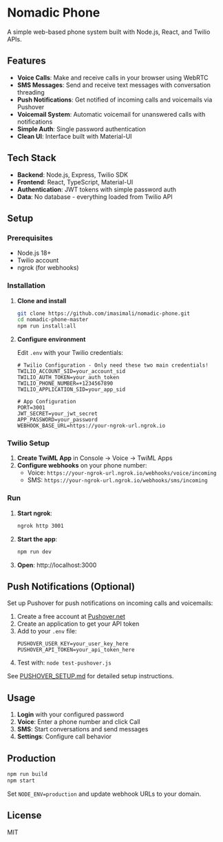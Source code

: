 # Nomadic Phone

A simple web-based phone system built with Node.js, React, and Twilio APIs.

## Features

- **Voice Calls**: Make and receive calls in your browser using WebRTC
- **SMS Messages**: Send and receive text messages with conversation threading
- **Push Notifications**: Get notified of incoming calls and voicemails via Pushover
- **Voicemail System**: Automatic voicemail for unanswered calls with notifications
- **Simple Auth**: Single password authentication
- **Clean UI**: Interface built with Material-UI

## Tech Stack

- **Backend**: Node.js, Express, Twilio SDK
- **Frontend**: React, TypeScript, Material-UI
- **Authentication**: JWT tokens with simple password auth
- **Data**: No database - everything loaded from Twilio API

## Setup

### Prerequisites

- Node.js 18+
- Twilio account
- ngrok (for webhooks)

### Installation

1. **Clone and install**

   ```bash
   git clone https://github.com/imasimali/nomadic-phone.git
   cd nomadic-phone-master
   npm run install:all
   ```

2. **Configure environment**

   Edit `.env` with your Twilio credentials:

   ```env
   # Twilio Configuration - Only need these two main credentials!
   TWILIO_ACCOUNT_SID=your_account_sid
   TWILIO_AUTH_TOKEN=your_auth_token
   TWILIO_PHONE_NUMBER=+1234567890
   TWILIO_APPLICATION_SID=your_app_sid

   # App Configuration
   PORT=3001
   JWT_SECRET=your_jwt_secret
   APP_PASSWORD=your_password
   WEBHOOK_BASE_URL=https://your-ngrok-url.ngrok.io
   ```

### Twilio Setup

1. **Create TwiML App** in Console → Voice → TwiML Apps
2. **Configure webhooks** on your phone number:
   - Voice: `https://your-ngrok-url.ngrok.io/webhooks/voice/incoming`
   - SMS: `https://your-ngrok-url.ngrok.io/webhooks/sms/incoming`

### Run

1. **Start ngrok**:

   ```bash
   ngrok http 3001
   ```

2. **Start the app**:

   ```bash
   npm run dev
   ```

3. **Open**: http://localhost:3000

## Push Notifications (Optional)

Set up Pushover for push notifications on incoming calls and voicemails:

1. Create a free account at [Pushover.net](https://pushover.net/)
2. Create an application to get your API token
3. Add to your `.env` file:
   ```env
   PUSHOVER_USER_KEY=your_user_key_here
   PUSHOVER_API_TOKEN=your_api_token_here
   ```
4. Test with: `node test-pushover.js`

See [PUSHOVER_SETUP.md](PUSHOVER_SETUP.md) for detailed setup instructions.

## Usage

1. **Login** with your configured password
2. **Voice**: Enter a phone number and click Call
3. **SMS**: Start conversations and send messages
4. **Settings**: Configure call behavior

## Production

```bash
npm run build
npm start
```

Set `NODE_ENV=production` and update webhook URLs to your domain.

## License

MIT
